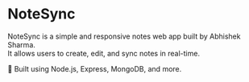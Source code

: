 # NoteSync

NoteSync is a simple and responsive notes web app built by Abhishek Sharma.  
It allows users to create, edit, and sync notes in real-time.

🚀 Built using Node.js, Express, MongoDB, and more.
